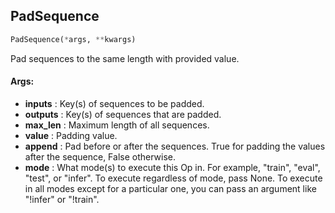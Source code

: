 ## PadSequence
```python
PadSequence(*args, **kwargs)
```
Pad sequences to the same length with provided value.


#### Args:

* **inputs** :  Key(s) of sequences to be padded.
* **outputs** :  Key(s) of sequences that are padded.
* **max_len** :  Maximum length of all sequences.
* **value** :  Padding value.
* **append** :  Pad before or after the sequences. True for padding the values after the sequence, False otherwise.
* **mode** :  What mode(s) to execute this Op in. For example, "train", "eval", "test", or "infer". To execute        regardless of mode, pass None. To execute in all modes except for a particular one, you can pass an argument        like "!infer" or "!train".